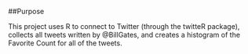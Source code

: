##Purpose

This project uses R to connect to Twitter (through the twitteR package), collects all tweets written by @BillGates, and creates a histogram of the Favorite Count for all of the tweets.
